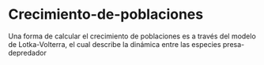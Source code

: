 # Crecimiento-de-poblaciones
Una forma de calcular el crecimiento de poblaciones es a través del modelo de Lotka-Volterra, el cual describe la dinámica entre las especies presa-depredador
